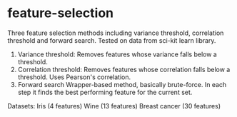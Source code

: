 # feature-selection
Three feature selection methods including variance threshold, correlation threshold and forward search. Tested on data from sci-kit learn library.

1. Variance threshold:
  Removes features whose variance falls below a threshold.
2. Correlation threshold:
  Removes features whose correlation falls below a threshold. Uses Pearson's correlation.
3. Forward search
  Wrapper-based method, basically brute-force. In each step it finds the best performing feature for the current set.

Datasets:
  Iris (4 features)
  Wine (13 features)
  Breast cancer (30 features)
